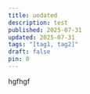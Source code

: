 ```yaml
---
title: uodated
description: test
published: 2025-07-31
updated: 2025-07-31
tags: "[tag1, tag2]"
draft: false
pin: 0
---
```

hgfhgf